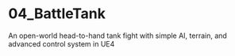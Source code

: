 # 04_BattleTank
An open-world head-to-hand tank fight with simple AI, terrain, and advanced control system in UE4
